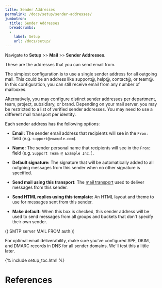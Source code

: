 ```yaml
---
title: Sender Addresses
permalink: /docs/setup/sender-addresses/
jumbotron:
  title: Sender Addresses
  breadcrumbs:
  - 
    label: Setup
    url: /docs/setup/
---
```


Navigate to **Setup** >> **Mail** >> **Sender Addresses**.

These are the addresses that you can send email from.

The simplest configuration is to use a single sender address for all outgoing mail. This could be an address like support@, help@, contact@, or team@. In this configuration, you can still receive email from any number of mailboxes.

Alternatively, you may configure distinct sender addresses per department, team, project, subsidiary, or brand. Depending on your mail server, you may be restricted to a list of verified sender addresses. You may need to use a different mail transport per identity.

Each sender address has the following options:

- **Email:** The sender email address that recipients will see in the `From:` field (e.g. `support@example.com`).

- **Name:** The sender personal name that recipients will see in the `From:` field (e.g. `Support Team @ Example Inc.`).

- **Default signature:** The signature that will be automatically added to all outgoing messages from this sender when no other signature is specified.

- **Send mail using this transport:** The [mail transport](/docs/mail-transports) used to deliver messages from this sender.

- **Send HTML replies using this template:** An HTML layout and theme to use for messages sent from this sender.

- **Make default:** When this box is checked, this sender address will be used to send messages from all groups and buckets that don't specify their own sender.

(( SMTP server MAIL FROM auth ))

For optimal email deliverability, make sure you've configured SPF, DKIM, and DMARC records in DNS for all sender domains. We'll test this a little later.

{% include setup_toc.html %}

# References

[^rbl-check]: <http://www.anti-abuse.org/multi-rbl-check/>